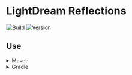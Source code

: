 # LightDream Reflections

![Build](../../actions/workflows/build.yml/badge.svg)
![Version](https://img.shields.io/badge/Version-0.0.12-red.svg)

## Use

<details>
  <summary>Maven</summary>

```xml

<repositories>
    <repository>
        <id>lightdream-repo</id>
        <url>https://repo.lightdream.dev/</url>
    </repository>
</repositories>
```

```xml

<dependencies>
    <dependency>
        <groupId>dev.lightdream</groupId>
        <artifactId>Reflections</artifactId>
        <version>0.0.12</version>
    </dependency>
</dependencies>
```
</details>

<details>
  <summary>Gradle</summary>

```groovy
repositories {
    maven { url "https://repo.lightdream.dev/" }
}

dependencies {
    implementation "dev.lightdream:Reflections:0.0.12"
}
```
</details>
